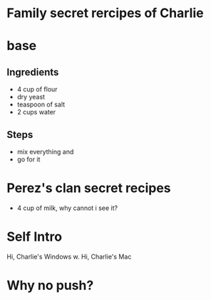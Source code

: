 # Family secret rercipes of Charlie

# base

## Ingredients
- 4 cup of flour
- dry yeast
- teaspoon of salt
- 2 cups water

## Steps
- mix everything and
- go for it
# Perez's clan secret recipes
- 4 cup of milk,
why cannot i see it?

# Self Intro
Hi, Charlie's Windows
w. Hi, Charlie's Mac

# Why no push?
